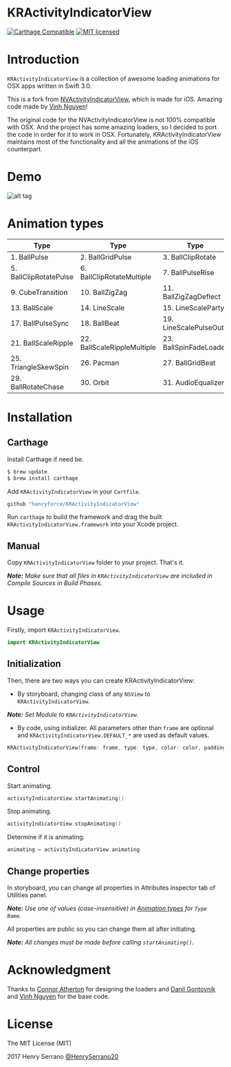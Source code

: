 KRActivityIndicatorView
===================

[![Carthage Compatible](https://img.shields.io/badge/Carthage-compatible-4BC51D.svg?style=flat)](https://github.com/Carthage/Carthage)
[![MIT licensed](https://img.shields.io/badge/license-MIT-blue.svg)](http://opensource.org/licenses/MIT)

# Introduction
`KRActivityIndicatorView` is a collection of awesome loading animations for OSX apps written in Swift 3.0.

This is a fork from [NVActivityIndicatorView](https://github.com/ninjaprox/NVActivityIndicatorView), which is made for iOS. Amazing code made by [Vinh Nguyen](https://github.com/ninjaprox)!

The original code for the NVActivityIndicatorView is not 100% compatible with OSX. And the project has some amazing loaders, so I decided to port the code in order for it to work in OSX. Fortunately, KRActivityIndicatorView maintains most of the functionality and all the animations of the iOS counterpart.

# Demo
![alt tag](https://raw.githubusercontent.com/henryforce/KRActivityIndicatorView/master/demo.gif)

# Animation types

| Type | Type | Type | Type |
|---|---|---|---|
1. BallPulse | 2. BallGridPulse | 3. BallClipRotate | 4. SquareSpin
5. BallClipRotatePulse | 6. BallClipRotateMultiple | 7. BallPulseRise | 8. BallRotate
9. CubeTransition | 10. BallZigZag | 11. BallZigZagDeflect | 12. BallTrianglePath
13. BallScale | 14. LineScale | 15. LineScaleParty | 16. BallScaleMultiple
17. BallPulseSync | 18. BallBeat | 19. LineScalePulseOut | 20. LineScalePulseOutRapid
21. BallScaleRipple | 22. BallScaleRippleMultiple | 23. BallSpinFadeLoader | 24. LineSpinFadeLoader
25. TriangleSkewSpin | 26. Pacman | 27. BallGridBeat | 28. SemiCircleSpin
29. BallRotateChase | 30. Orbit | 31. AudioEqualizer

# Installation

## Carthage

Install Carthage if need be.

```bash
$ brew update
$ brew install carthage
```

Add `KRActivityIndicatorView` in your `Cartfile`.

```ruby
github "henryforce/KRActivityIndicatorView"
```

Run `carthage` to build the framework and drag the built `KRActivityIndicatorView.framework` into your Xcode project.

## Manual

Copy `KRActivityIndicatorView` folder to your project. That's it.

_**Note:** Make sure that all files in `KRActivityIndicatorView` are included in Compile Sources in Build Phases._

# Usage

Firstly, import `KRActivityIndicatorView`.

```swift
import KRActivityIndicatorView
```

## Initialization

Then, there are two ways you can create KRActivityIndicatorView:

- By storyboard, changing class of any `NSView` to `KRActivityIndicatorView`.

_**Note:** Set Module to `KRActivityIndicatorView`._

- By code, using initializer. All parameters other than `frame` are optional and `KRActivityIndicatorView.DEFAULT_*` are used as default values.

```swift
KRActivityIndicatorView(frame: frame, type: type, color: color, padding: padding)
```

## Control

Start animating.

```swift
activityIndicatorView.startAnimating()
```

Stop animating.

```swift
activityIndicatorView.stopAnimating()
```

Determine if it is animating.

```swift
animating = activityIndicatorView.animating
```

## Change properties

In storyboard, you can change all properties in Attributes inspector tab of Utilities panel.

_**Note:** Use one of values (case-insensitive) in [Animation types](#animation-types) for `Type Name`._

All properties are public so you can change them all after initiating.

_**Note:** All changes must be made before calling `startAnimating()`._





# Acknowledgment

Thanks to [Connor Atherton](https://github.com/ConnorAtherton) for designing the loaders and [Danil Gontovnik](https://github.com/gontovnik) and [Vinh Nguyen](https://github.com/ninjaprox) for the base code.

# License

The MIT License (MIT)

2017 Henry Serrano [@HenrySerrano20](https://twitter.com/HenrySerrano20)
